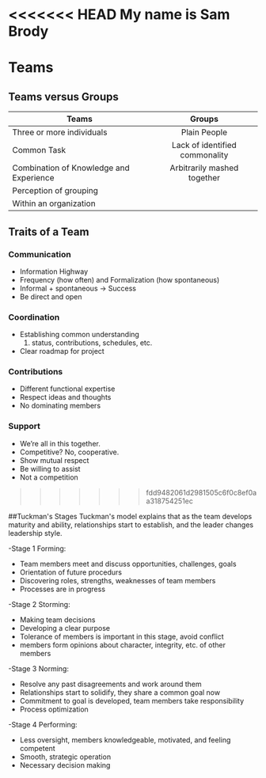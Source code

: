 <<<<<<< HEAD
My name is Sam Brody
=======
# Teams #

## Teams versus Groups ##

| Teams                                 |Groups         |
| -------------                         |:-------------:|
|Three or more individuals              | Plain People|
|Common Task                            | Lack of identified commonality|
|Combination of Knowledge and Experience| Arbitrarily mashed together|
|Perception of grouping                 ||
|Within an organization                 ||

## Traits of a Team ##

### Communication ###
* Information Highway
* Frequency (how often) and Formalization (how spontaneous)
* Informal + spontaneous -> Success
* Be direct and open

### Coordination ###
* Establishing common understanding 
	1. status, contributions, schedules, etc.
* Clear roadmap for project 

### Contributions ###
* Different functional expertise 
* Respect ideas and thoughts 
* No dominating members 

### Support ###
* We’re all in this together.
* Competitive? No, cooperative.
* Show mutual respect
* Be willing to assist
* Not a competition
>>>>>>> fdd9482061d2981505c6f0c8ef0aa318754251ec

##Tuckman's Stages
Tuckman's model explains that as the team develops maturity and ability,
relationships start to establish, and the leader changes leadership style. 

-Stage 1 Forming:
* Team members meet and discuss opportunities, challenges, goals
* Orientation of future procedurs
* Discovering roles, strengths, weaknesses of team members
* Processes are in progress

-Stage 2 Storming:
* Making team decisions
* Developing a clear purpose 
* Tolerance of members is important in this stage, avoid conflict
* members form opinions about character, integrity, etc. of other members

-Stage 3 Norming:
* Resolve any past disagreements and work around them
* Relationships start to solidify, they share a common goal now
* Commitment to goal is developed, team members take responsibility
* Process optimization

-Stage 4 Performing:
* Less oversight, members knowledgeable, motivated, and feeling competent
* Smooth, strategic operation
* Necessary decision making 